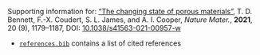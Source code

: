 Supporting information for: [“The changing state of porous materials”](https://doi.org/10.1038/s41563-021-00957-w), T. D. Bennett, F.-X. Coudert, S. L. James, and A. I. Cooper, _Nature Mater._, **2021**, 20 (9), 1179–1187, DOI: [10.1038/s41563-021-00957-w](https://doi.org/10.1038/s41563-021-00957-w)

- [`references.bib`](references.bib) contains a list of cited references
